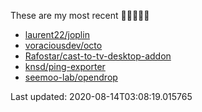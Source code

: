 These are my most recent 🌟🌟🌟🌟🌟

* [laurent22/joplin](https://github.com/laurent22/joplin)
* [voraciousdev/octo](https://github.com/voraciousdev/octo)
* [Rafostar/cast-to-tv-desktop-addon](https://github.com/Rafostar/cast-to-tv-desktop-addon)
* [knsd/ping-exporter](https://github.com/knsd/ping-exporter)
* [seemoo-lab/opendrop](https://github.com/seemoo-lab/opendrop)

Last updated: 2020-08-14T03:08:19.015765
